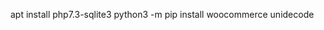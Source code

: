 apt install php7.3-sqlite3
python3 -m pip install woocommerce unidecode

<!--stackedit_data:
eyJoaXN0b3J5IjpbLTEzODIzMTA0OTcsMjQ2NzI0NTI5XX0=
-->